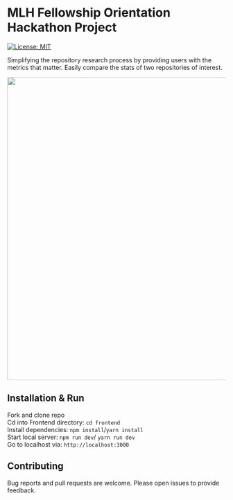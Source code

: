 # MLH Fellowship Orientation Hackathon Project
[![License: MIT](https://img.shields.io/badge/License-MIT-yellow.svg)](https://opensource.org/licenses/MIT)

Simplifying the repository research process by providing users with the metrics that matter. Easily compare the stats of two repositories of interest.


<p align="center"><img src="https://media.discordapp.net/attachments/803761510676693012/890952877563072572/unknown.png" width="700px"/></p>

## Installation & Run

Fork and clone repo \
Cd into Frontend directory: `cd frontend` \
Install dependencies: `npm install`/`yarn install` \
Start local server: `npm run dev`/ `yarn run dev` \
Go to localhost via: `http://localhost:3000`

## Contributing

Bug reports and pull requests are welcome. Please open issues to provide feedback.

